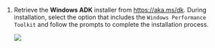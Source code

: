 1. Retrieve the **Windows ADK** installer from <https://aka.ms/dk>. During installation, select the option that includes the `Windows Performance Toolkit` and follow the prompts to complete the installation process.

    ![](https://joji.blob.core.windows.net/recipe/wpr-1.png)
